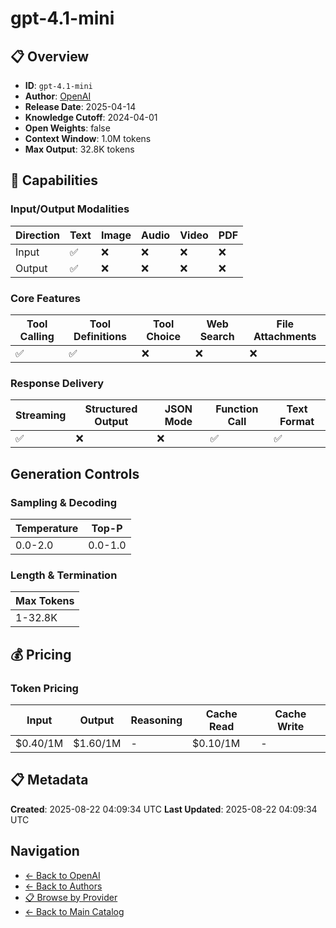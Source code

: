 # gpt-4.1-mini

## 📋 Overview

- **ID**: `gpt-4.1-mini`
- **Author**: [OpenAI](../README.md)
- **Release Date**: 2025-04-14
- **Knowledge Cutoff**: 2024-04-01
- **Open Weights**: false
- **Context Window**: 1.0M tokens
- **Max Output**: 32.8K tokens

## 🎯 Capabilities

### Input/Output Modalities

| Direction | Text | Image | Audio | Video | PDF |
|-----------|------|-------|-------|-------|-----|
| Input     | ✅   | ❌   | ❌   | ❌   | ❌   |
| Output    | ✅   | ❌   | ❌   | ❌   | ❌   |

### Core Features

| Tool Calling | Tool Definitions | Tool Choice | Web Search | File Attachments |
|--------------|------------------|-------------|------------|------------------|
| ✅           | ✅               | ❌          | ❌         | ❌               |

### Response Delivery

| Streaming | Structured Output | JSON Mode | Function Call | Text Format |
|-----------|-------------------|-----------|---------------|--------------|
| ✅        | ❌                | ❌        | ✅            | ✅           |

## Generation Controls

### Sampling & Decoding

| Temperature | Top-P |
|---|---|
| 0.0-2.0 | 0.0-1.0 |

### Length & Termination

| Max Tokens |
|---|
| 1-32.8K |

## 💰 Pricing

### Token Pricing

| Input | Output | Reasoning | Cache Read | Cache Write |
|-------|--------|-----------|------------|-------------|
| $0.40/1M | $1.60/1M | - | $0.10/1M | - |

## 📋 Metadata

**Created**: 2025-08-22 04:09:34 UTC
**Last Updated**: 2025-08-22 04:09:34 UTC

## Navigation

- [← Back to OpenAI](../README.md)
- [← Back to Authors](../../README.md)
- [📋 Browse by Provider](../../../providers/README.md)
- [← Back to Main Catalog](../../../README.md)

